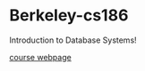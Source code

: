 # Berkeley-cs186
Introduction to Database Systems!

[course webpage](http://cs186berkeley.net/fa20/)
